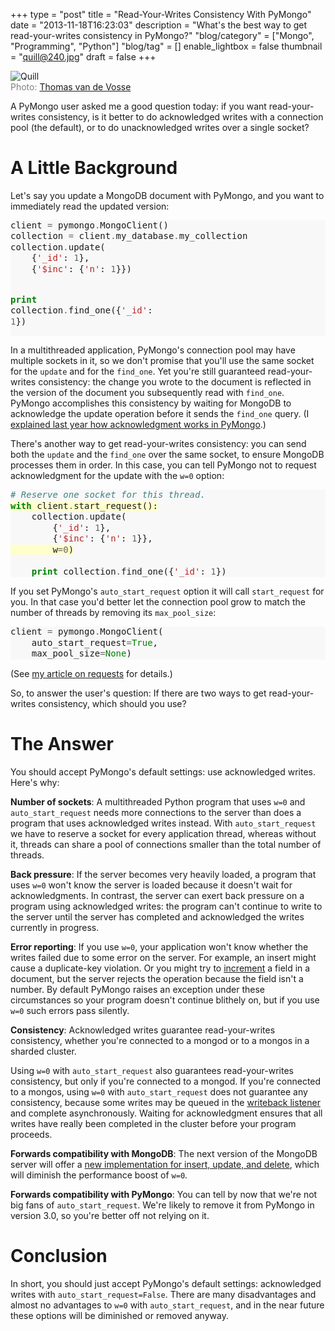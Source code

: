 +++
type = "post"
title = "Read-Your-Writes Consistency With PyMongo"
date = "2013-11-18T16:23:03"
description = "What's the best way to get read-your-writes consistency in PyMongo?"
"blog/category" = ["Mongo", "Programming", "Python"]
"blog/tag" = []
enable_lightbox = false
thumbnail = "quill@240.jpg"
draft = false
+++

<p><img style="display:block; margin-left:auto; margin-right:auto;" src="quill.jpg" alt="Quill" title="Quill" />
<span style="color:gray">Photo: <a href="http://www.flickr.com/photos/appeltaart_/8645069389/">Thomas van de Vosse</a></span></p>
<p>A PyMongo user asked me a good question today: if you want read-your-writes consistency, is it better to do acknowledged writes with a connection pool (the default), or to do unacknowledged writes over a single socket?</p>
<h1 id="a-little-background">A Little Background</h1>
<p>Let's say you update a MongoDB document with PyMongo, and you want to immediately read the updated version:</p>
<div class="codehilite" style="background: #f8f8f8"><pre style="line-height: 125%">client <span style="color: #666666">=</span> pymongo<span style="color: #666666">.</span>MongoClient()
collection <span style="color: #666666">=</span> client<span style="color: #666666">.</span>my_database<span style="color: #666666">.</span>my_collection
collection<span style="color: #666666">.</span>update(
    {<span style="color: #BA2121">&#39;_id&#39;</span>: <span style="color: #666666">1</span>},
    {<span style="color: #BA2121">&#39;$inc&#39;</span>: {<span style="color: #BA2121">&#39;n&#39;</span>: <span style="color: #666666">1</span>}})

<span style="color: #008000; font-weight: bold">print</span> collection<span style="color: #666666">.</span>find_one({<span style="color: #BA2121">&#39;_id&#39;</span>: <span style="color: #666666">1</span>})
</pre></div>


<p>In a multithreaded application, PyMongo's connection pool may have multiple sockets in it, so we don't promise that you'll use the same socket for the <code>update</code> and for the <code>find_one</code>. Yet you're still guaranteed read-your-writes consistency: the change you wrote to the document is reflected in the version of the document you subsequently read with <code>find_one</code>. PyMongo accomplishes this consistency by waiting for MongoDB to acknowledge the update operation before it sends the <code>find_one</code> query. (I <a href="/blog/pymongos-new-default-safe-writes/">explained last year how acknowledgment works in PyMongo</a>.)</p>
<p>There's another way to get read-your-writes consistency: you can send both the <code>update</code> and the <code>find_one</code> over the same socket, to ensure MongoDB processes them in order. In this case, you can tell PyMongo not to request acknowledgment for the update with the <code>w=0</code> option:</p>
<div class="codehilite" style="background: #f8f8f8"><pre style="line-height: 125%"><span style="color: #408080; font-style: italic"># Reserve one socket for this thread.</span>
<span style="background-color: #ffffcc"><span style="color: #008000; font-weight: bold">with</span> client<span style="color: #666666">.</span>start_request():
</span>    collection<span style="color: #666666">.</span>update(
        {<span style="color: #BA2121">&#39;_id&#39;</span>: <span style="color: #666666">1</span>},
        {<span style="color: #BA2121">&#39;$inc&#39;</span>: {<span style="color: #BA2121">&#39;n&#39;</span>: <span style="color: #666666">1</span>}},
<span style="background-color: #ffffcc">        w<span style="color: #666666">=0</span>)
</span>
    <span style="color: #008000; font-weight: bold">print</span> collection<span style="color: #666666">.</span>find_one({<span style="color: #BA2121">&#39;_id&#39;</span>: <span style="color: #666666">1</span>})
</pre></div>


<p>If you set PyMongo's <code>auto_start_request</code> option it will call <code>start_request</code> for you. In that case you'd better let the connection pool grow to match the number of threads by removing its <code>max_pool_size</code>:</p>
<div class="codehilite" style="background: #f8f8f8"><pre style="line-height: 125%">client <span style="color: #666666">=</span> pymongo<span style="color: #666666">.</span>MongoClient(
    auto_start_request<span style="color: #666666">=</span><span style="color: #008000">True</span>,
    max_pool_size<span style="color: #666666">=</span><span style="color: #008000">None</span>)
</pre></div>


<p>(See <a href="/blog/requests-in-python-and-mongodb/">my article on requests</a> for details.)</p>
<p>So, to answer the user's question: If there are two ways to get read-your-writes consistency, which should you use?</p>
<h1 id="the-answer">The Answer</h1>
<p>You should accept PyMongo's default settings: use acknowledged writes. Here's why:</p>
<p><strong>Number of sockets</strong>: A multithreaded Python program that uses <code>w=0</code> and <code>auto_start_request</code> needs more connections to the server than does a program that uses acknowledged writes instead. With <code>auto_start_request</code> we have to reserve a socket for every application thread, whereas without it, threads can share a pool of connections smaller than the total number of threads.</p>
<p><strong>Back pressure</strong>: If the server becomes very heavily loaded, a program that uses <code>w=0</code> won't know the server is loaded because it doesn't wait for acknowledgments. In contrast, the server can exert back pressure on a program using acknowledged writes: the program can't continue to write to the server until the server has completed and acknowledged the writes currently in progress.</p>
<p><strong>Error reporting</strong>: If you use <code>w=0</code>, your application won't know whether the writes failed due to some error on the server. For example, an insert might cause a duplicate-key violation. Or you might try to <a href="http://docs.mongodb.org/manual/reference/operator/update/inc/">increment</a> a field in a document, but the server rejects the operation because the field isn't a number. By default PyMongo raises an exception under these circumstances so your program doesn't continue blithely on, but if you use <code>w=0</code> such errors pass silently.</p>
<p><strong>Consistency</strong>: Acknowledged writes guarantee read-your-writes consistency, whether you're connected to a mongod or to a mongos in a sharded cluster.</p>
<p>Using <code>w=0</code> with <code>auto_start_request</code> also guarantees read-your-writes consistency, but only if you're connected to a mongod. If you're connected to a mongos, using <code>w=0</code> with <code>auto_start_request</code> does not guarantee any consistency, because some writes may be queued in the <a href="http://docs.mongodb.org/manual/faq/sharding/#what-does-writebacklisten-in-the-log-mean">writeback listener</a> and complete asynchronously. Waiting for acknowledgment ensures that all writes have really been completed in the cluster before your program proceeds.</p>
<p><strong>Forwards compatibility with MongoDB</strong>: The next version of the MongoDB server will offer a <a href="https://jira.mongodb.org/browse/SERVER-9038">new implementation for insert, update, and delete</a>, which will diminish the performance boost of <code>w=0</code>.</p>
<p><strong>Forwards compatibility with PyMongo</strong>: You can tell by now that we're not big fans of <code>auto_start_request</code>. We're likely to remove it from PyMongo in version 3.0, so you're better off not relying on it.</p>
<h1 id="conclusion">Conclusion</h1>
<p>In short, you should just accept PyMongo's default settings: acknowledged writes with <code>auto_start_request=False</code>. There are many disadvantages and almost no advantages to <code>w=0</code> with <code>auto_start_request</code>, and in the near future these options will be diminished or removed anyway.</p>
    